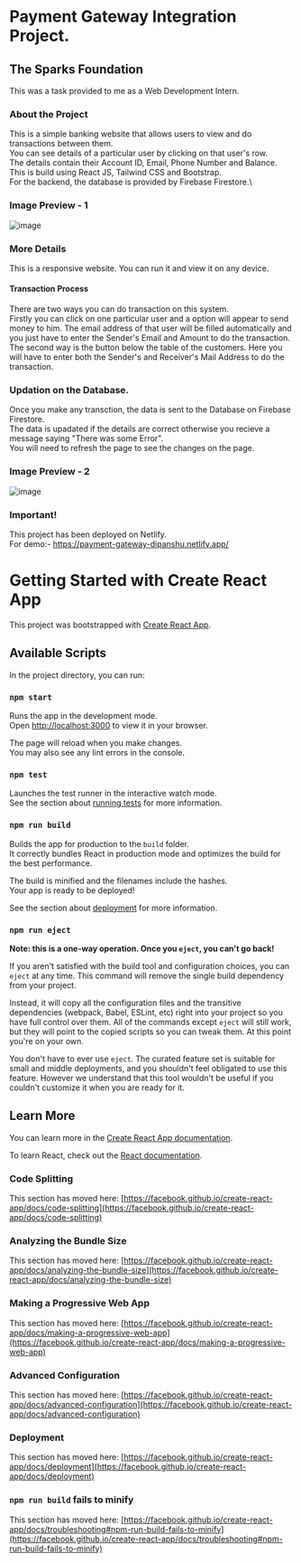 # Payment Gateway Integration Project.
## The Sparks Foundation
This was a task provided to me as a Web Development Intern.

### About the Project

This is a simple banking website that allows users to view and do transactions between them.\
You can see details of a particular user by clicking on that user's row.\
The details contain their Account ID, Email, Phone Number and Balance.\
This is build using React JS, Tailwind CSS and Bootstrap.\
For the backend, the database is provided by Firebase Firestore.\

### Image Preview - 1
![image](https://github.com/Dipanshu0612/Basic_Banking_Website/assets/97778136/da4b41f7-10ed-44ec-877f-935d92d1edc9)


### More Details

This is a responsive website. You can run it and view it on any device. 

#### Transaction Process
There are two ways you can do transaction on this system.\
Firstly you can click on one particular user and a option will appear to send money to him. The email address of that user will be filled automatically and you just have to enter the Sender's Email and Amount to do the transaction.\
The second way is the button below the table of the customers. Here you will have to enter both the Sender's and Receiver's Mail Address to do the transaction.
### Updation on the Database.
Once you make any transction, the data is sent to the Database on Firebase Firestore.\
The data is upadated if the details are correct otherwise you recieve a message saying "There was some Error".\
You will need to refresh the page to see the changes on the page.

### Image Preview - 2
![image](https://github.com/Dipanshu0612/Basic_Banking_Website/assets/97778136/d25970c5-f4eb-460c-ab0d-f295b581f2ab)


### Important!

This project has been deployed on Netlify.\
For demo:- https://payment-gateway-dipanshu.netlify.app/  


# Getting Started with Create React App

This project was bootstrapped with [Create React App](https://github.com/facebook/create-react-app).

## Available Scripts

In the project directory, you can run:

### `npm start`

Runs the app in the development mode.\
Open [http://localhost:3000](http://localhost:3000) to view it in your browser.

The page will reload when you make changes.\
You may also see any lint errors in the console.

### `npm test`

Launches the test runner in the interactive watch mode.\
See the section about [running tests](https://facebook.github.io/create-react-app/docs/running-tests) for more information.

### `npm run build`

Builds the app for production to the `build` folder.\
It correctly bundles React in production mode and optimizes the build for the best performance.

The build is minified and the filenames include the hashes.\
Your app is ready to be deployed!

See the section about [deployment](https://facebook.github.io/create-react-app/docs/deployment) for more information.

### `npm run eject`

**Note: this is a one-way operation. Once you `eject`, you can't go back!**

If you aren't satisfied with the build tool and configuration choices, you can `eject` at any time. This command will remove the single build dependency from your project.

Instead, it will copy all the configuration files and the transitive dependencies (webpack, Babel, ESLint, etc) right into your project so you have full control over them. All of the commands except `eject` will still work, but they will point to the copied scripts so you can tweak them. At this point you're on your own.

You don't have to ever use `eject`. The curated feature set is suitable for small and middle deployments, and you shouldn't feel obligated to use this feature. However we understand that this tool wouldn't be useful if you couldn't customize it when you are ready for it.

## Learn More

You can learn more in the [Create React App documentation](https://facebook.github.io/create-react-app/docs/getting-started).

To learn React, check out the [React documentation](https://reactjs.org/).

### Code Splitting

This section has moved here: [https://facebook.github.io/create-react-app/docs/code-splitting](https://facebook.github.io/create-react-app/docs/code-splitting)

### Analyzing the Bundle Size

This section has moved here: [https://facebook.github.io/create-react-app/docs/analyzing-the-bundle-size](https://facebook.github.io/create-react-app/docs/analyzing-the-bundle-size)

### Making a Progressive Web App

This section has moved here: [https://facebook.github.io/create-react-app/docs/making-a-progressive-web-app](https://facebook.github.io/create-react-app/docs/making-a-progressive-web-app)

### Advanced Configuration

This section has moved here: [https://facebook.github.io/create-react-app/docs/advanced-configuration](https://facebook.github.io/create-react-app/docs/advanced-configuration)

### Deployment

This section has moved here: [https://facebook.github.io/create-react-app/docs/deployment](https://facebook.github.io/create-react-app/docs/deployment)

### `npm run build` fails to minify

This section has moved here: [https://facebook.github.io/create-react-app/docs/troubleshooting#npm-run-build-fails-to-minify](https://facebook.github.io/create-react-app/docs/troubleshooting#npm-run-build-fails-to-minify)

